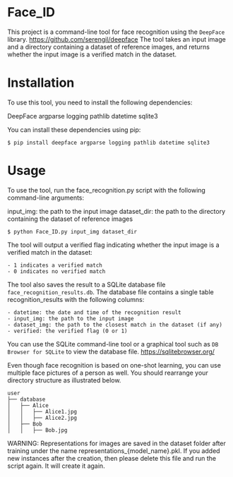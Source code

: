 # Face_ID

This project is a command-line tool for face recognition using the `DeepFace` library. https://github.com/serengil/deepface 
The tool takes an input image and a directory containing a dataset of reference images, and returns whether the input image is a verified match in the dataset.

# Installation
To use this tool, you need to install the following dependencies:

DeepFace
argparse
logging
pathlib
datetime
sqlite3

You can install these dependencies using pip:
```shell
$ pip install deepface argparse logging pathlib datetime sqlite3
```

# Usage
To use the tool, run the face_recognition.py script with the following command-line arguments:

input_img: the path to the input image
dataset_dir: the path to the directory containing the dataset of reference images

```shell
$ python Face_ID.py input_img dataset_dir
```

The tool will output a verified flag indicating whether the input image is a verified match in the dataset:

	- 1 indicates a verified match
	- 0 indicates no verified match

The tool also saves the result to a SQLite database file `face_recognition_results.db`. The database file contains a single table recognition_results with the following columns:

	- datetime: the date and time of the recognition result
	- input_img: the path to the input image
	- dataset_img: the path to the closest match in the dataset (if any)
	- verified: the verified flag (0 or 1)

You can use the SQLite command-line tool or a graphical tool such as `DB Browser for SQLite` to view the database file. https://sqlitebrowser.org/

Even though face recognition is based on one-shot learning, you can use multiple face pictures of a person as well. You should rearrange your directory structure as illustrated below.
```
user
├── database
│   ├── Alice
│   │   ├── Alice1.jpg
│   │   ├── Alice2.jpg
│   ├── Bob
│   │   ├── Bob.jpg
```


WARNING:
Representations for images are saved in the dataset folder after training under the name representations_{model_name}.pkl. If you added new instances after the creation, then please delete this file and run the script again. It will create it again.
